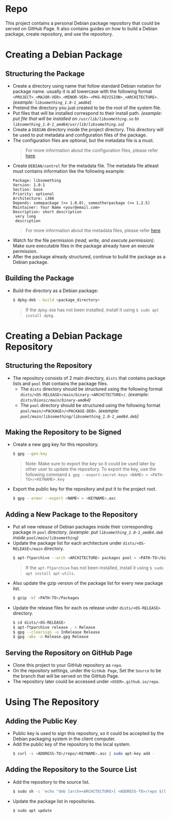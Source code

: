 # Repo

This project contains a personal Debian package repository that could be served on GitHub Page.
It also contains guides on how to build a Debian package, create repository, and use the repository.

# Creating a Debian Package

## Structuring the Package

- Create a directory using name that follow standard Debian notation for package name.
  usually it is all lowercase with the following format `<PROJECT>_<MAJOR-VER>.<MINOR-VER>-<PKG-REVISION>_<ARCHITECTURE>`. _(example: `libsomething_1.0-1_amd64`)_
- Pretend the directory you just created to be the root of the system file.
- Put files that will be installed correspond to their install path. _(example: put file that will be installed on `/usr/lib/libsomething.so` to `libsomething_1.0-1_amd64/usr/lib/libsomething.so`)_
- Create a `DEBIAN` directory inside the project directory.
  This directory will be used to put metadata and configuration files of the package.
- The configuration files are optional, but the metadata file is a must.
  > For more information about the configuration files, please refer [here](https://www.debian.org/doc/manuals/maint-guide/dreq.en.html).
- Create `DEBIAN/control` for the metadata file.
  The metadata file atleast must contains information like the following example:
  ```
  Package: libsomething
  Version: 1.0-1
  Section: base
  Priority: optional
  Architecture: i386
  Depends: somepackage (>= 1.0.0), someotherpackage (>= 1.2.5)
  Maintainer: Your Name <your@email.com>
  Description: short description
   very long
   description
  ```
  > For more information about the metadata files, please refer [here](https://www.debian.org/doc/debian-policy/ch-controlfields.html)
- Watch for the file permission _(read, write, and execute permission)_.
  Make sure executable files in the package already have an execute permission.
- After the package already structured, continue to build the package as a Debian package.

## Building the Package

- Build the directory as a Debian package:
  ```bash
  $ dpkg-deb --build <package_directory>
  ```
  > If the `dpkg-deb` has not been installed, install it using `$ sudo apt install dpkg`.

# Creating a Debian Package Repository

## Structuring the Repository

- The repository consists of 2 main directory, `dists` that contains package lists and `pool` that contains the package files.
  - The `dists` directory should be structured using the following format `dists/<OS-RELEASE>/main/binary-<ARCHITECTURE>/`. _(example: `dists/bionic/main/binary-amd64`)_
  - The `pool` directory should be structured using the following format `pool/main/<PACKAGE>/<PACKAGE-DEB>`. _(example: `pool/main/libsomething/libsomething_1.0-1_amd64.deb`)_

## Making the Repository to be Signed

- Create a new gpg key for this repository.
  ```bash
  $ gpg --gen-key
  ```
  > Note: Make sure to export the key so it could be used later by other user to update the repository.
  > To export the key, use the following command `$ gpg --export-secret-keys <NAME> > <PATH-TO>/<KEYNAME>.key`
- Export the public key for the repository and put it to the project root.
  ```bash
  $ gpg --armor --export <NAME> > <KEYNAME>.asc
  ```

## Adding a New Package to the Repository

- Put all new release of Debian packages inside their corresponding package in `pool` directory. _(example: put `libsomething_1.0-1_amd64.deb` inside `pool/main/libsomething`)_
- Update the package list for each architecture under `dists/<OS-RELEASE>/main` directory.
  ```bash
  $ apt-ftparchive --arch <ARCHITECTURE> packages pool > <PATH-TO>/binary-<ARCHITECTURE>/Packages
  ```
  > If the `apt-ftparchive` has not been installed, install it using `$ sudo apt install apt-utils`.
- Also update the gzip version of the package list for every new package list.
  ```bash
  $ gzip -kf <PATH-TO>/Packages
  ```
- Update the release files for each os release under `dists/<OS-RELEASE>` directory.
  ```bash
  $ cd dists/<OS-RELEASE>
  $ apt-ftparchive release . > Release
  $ gpg --clearsign -o InRelease Release
  $ gpg -abs -o Release.gpg Release
  ```

## Serving the Repository on GitHub Page

- Clone this project to your GitHub repository as `repo`.
- On the repository settings, under the `GitHub Page`, Set the `Source` to be the branch that will be served on the GitHub Page.
- The repository later could be accessed under `<USER>.github.io/repo`.

# Using The Repository

## Adding the Public Key

- Public key is used to sign this repository, so it could be accepted by the Debian packaging system in the client computer.
- Add the public key of the repository to the local system.
  ```bash
  $ curl -s <ADDRESS-TO>/repo/<KEYNAME>.asc | sudo apt-key add -
  ```

## Adding the Repository to the Source List

- Add the repository to the source list.
  ```bash
  $ sudo sh -c 'echo "deb [arch=<ARCHITECTURE>] <ADDRESS-TO>/repo $(lsb_release -sc) main" > /etc/apt/sources.list.d/<REPOSITORY-NAME>.list'
  ```
- Update the package list in repositories.
  ```bash
  $ sudo apt update
  ```